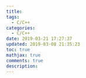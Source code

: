 ```yaml
---
title: 
tags:
  - C/C++
categories:
  - C/C++
date: 2019-03-21 17:27:37
updated: 2019-03-08 21:35:23
toc: true
mathjax: true
comments: true
description: 
---
```

